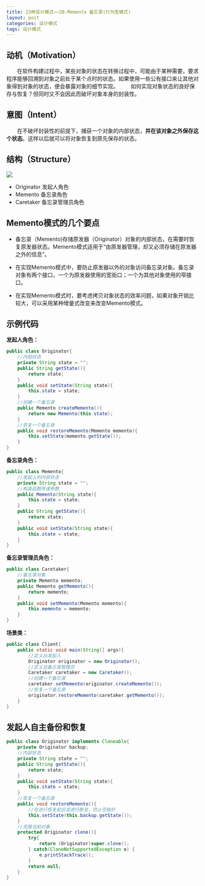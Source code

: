 ```yaml
---
title: 23种设计模式——20.Memento 备忘录(行为型模式)
layout: post
categories: 设计模式
tags: 设计模式
---
```

## 动机（Motivation）

&emsp;&emsp;在软件构建过程中，某些对象的状态在转换过程中，可能由于某种需要，要求程序能够回溯到对象之前处于某个点时的状态。如果使用一些公有接口来让其他对象得到对象的状态，便会暴露对象的细节实现。
&emsp;&emsp;如何实现对象状态的良好保存与恢复？但同时又不会因此而破坏对象本身的封装性。

## 意图（Intent）

&emsp;&emsp;在不破坏封装性的前提下，捕获一个对象的内部状态，**并在该对象之外保存这个状态**。这样以后就可以将对象恢复到原先保存的状态。

## 结构（Structure）
![](https://i.imgur.com/kh0aXMg.jpg)
- Originator 发起人角色
- Memento 备忘录角色
- Caretaker 备忘录管理员角色

## Memento模式的几个要点

- 备忘录（Memento)存储原发器（Originator）对象的内部状态，在需要时恢复原发器状态。Memento模式适用于“由原发器管理，却又必须存储在原发器之外的信息”。

- 在实现Memento模式中，要防止原发器以外的对象访问备忘录对象。备忘录对象有两个接口，一个为原发器使用的宽街口；一个为其他对象使用的窄接口。

- 在实现Memento模式时，要考虑拷贝对象状态的效率问题，如果对象开销比较大，可以采用某种增量式改变来改变Memento模式。

## 示例代码
**发起人角色：**
```java
public class Originator{
	//内部状态
	private String state = "";
	public String getState(){
		return state;
	}
	public void setState(String state){
		this.state = state;
	}
	//创建一个备忘录
	public Memento createMemento(){
		return new Memento(this.state);
	}
	//恢复一个备忘录
	public void restoreMemento(Memento memento){
		this.setState(memento.getState());
	}
}
```
**备忘录角色：**
```java
public class Memento{
	//发起人的内部状态
	private String state = "";
	//构造函数传递参数
	public Memento(String state){
		this.state = state;
	}
	public String getState(){
		return state;
	}
	public void setState(String state){
		this.state = state;
	}
}
```
**备忘录管理员角色：**
```java
public class Caretaker{
	//备忘录对象
	private Memento memento;
	public Memento getMemento(){
		return memento;
	}
	public void setMemento(Memento memento){
		this.memento = memento;
	}
}
```
**场景类：**
```java
public class Client{
	public static void main(String[] args){
		//定义出发起人
		Originator originator = new Originator();
		//定义出备忘录管理员
		Caretaker caretaker = new Caretaker();
		//创建一个备忘录
		caretaker.setMemento(originator.createMemento());
		//恢复一个备忘录
		originator.restoreMemento(caretaker.getMemento());
	}
}
```
## 发起人自主备份和恢复
```java
public class Originator implements Cloneable{
	private Originator backup;
	//内部状态
	private String state = "";
	public String getState(){
		return state;
	}
	public void setState(String state){
		this.state = state;
	}
	//恢复一个备忘录
	public void restoreMemento(){
		//在进行恢复前应该进行断言，防止空指针
		this.setState(this.backup.getState());
	}
	//克隆当前对象
	protected Originator clone(){
		try{
			return (Originator)super.clone();
		} catch(CloneNotSupportedException e) {
			e.printStackTrace();
		}
		return null;
	}
}
```